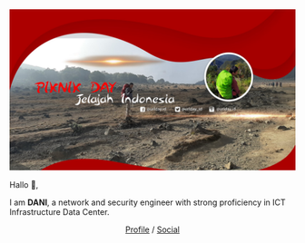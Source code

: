 <img width="1201" src="https://github.com/daniynwa/DAY/blob/main/dani.jpg">

Hallo 👋,

I am **DANI**, a network and security engineer with strong proficiency in ICT Infrastructure Data Center.

<p align="center">
  <a href="https://www.linkedin.com/in/dani-afriyadi-yusuf-87520311b/" target="_blank">Profile</a>  /  <a href="https://twitter.com/sahabat_day" target="_blank">Social</a>
</p>
